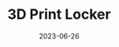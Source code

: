 ---
layout: default
title: 3D Print Locker
modal-id: 7
date: 2023-06-26
img: Locker-IRL.jpg
img1: 3DPrintLocker.png
img2: Prototype-Locker.jpg
alt: image-alt
project-date: Summer 23
client: Florida Polytechnic Makerspace
category: Mechanical Engineering
description: "&nbsp;&nbsp;&nbsp;&nbsp;In response to the challenges faced by students requiring access to prints outside conventional hours, I embarked on an engineering initiative. The inspiration arose during a visit to an Amazon Locker, where I recognized the potential to address this issue. I conceptualized the development of a scaled-down automated pickup system to facilitate 24/7 access to prints for students, thus optimizing the process.
<br><br>
&nbsp;&nbsp;&nbsp;&nbsp;To initiate the project, I swiftly commenced work and crafted a proof-of-concept single-cell prototype. Armed with a compelling vision, I presented the concept to my supervisor, seeking additional funding for its realization. Securing the necessary resources, including addressing unforeseen high acrylic costs, enabled the progression to full-scale development.
<br><br>
&nbsp;&nbsp;&nbsp;&nbsp;Over a span of several weeks, I meticulously designed a 16-cell version of the system using Solidworks. The final design comprised five 100x200 mm cells, nine 200x200 mm cells (as featured in the prototype), and two 100x300 mm cells tailored specifically to accommodate filament and lengthy print deliveries."
outcome: "&nbsp;&nbsp;&nbsp;&nbsp;The successful completion of this project yielded invaluable learning experiences and notable accomplishments. A significant achievement included the proficient implementation of compliant 3D printed components for the latches, thereby significantly enhancing the system's functionality and durability.
<br><br>
&nbsp;&nbsp;&nbsp;&nbsp;Furthermore, this endeavor involved the management of a complex SolidWorks assembly, comprising approximately 230 components. This task presented a substantial learning curve, fostering the expansion of my expertise and confidence in handling intricate engineering designs.
<br><br>
&nbsp;&nbsp;&nbsp;&nbsp;A pivotal facet of this project entailed the integration of EEPROM memory onto an Arduino board. This strategic addition allowed the system to retain cell object states, even in the event of a power outage, ensuring uninterrupted user experiences and mitigating disruptions.
<br><br>
&nbsp;&nbsp;&nbsp;&nbsp;Most notably, this endeavor culminated in the resolution of a tangible real-world problem and the creation of a robust, user-friendly product. The automated pickup system developed will continue to serve the student community well beyond my graduation, leaving a lasting impact on campus life.
<br><br>
&nbsp;&nbsp;&nbsp;&nbsp;This project serves as a testament to my proficiency in conceiving, designing, and implementing innovative solutions, solidifying my commitment to engineering and problem-solving. I eagerly anticipate adding this achievement to my portfolio, as it exemplifies my dedication to effecting meaningful technological advancements."
---